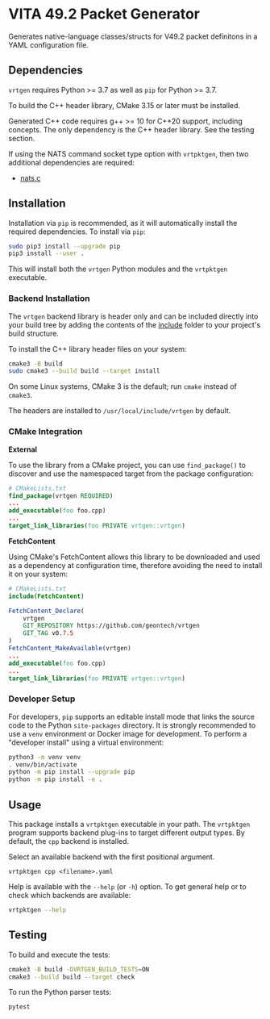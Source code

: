 # VITA 49.2 Packet Generator

Generates native-language classes/structs for V49.2 packet definitons in a YAML configuration file.

## Dependencies

`vrtgen` requires Python >= 3.7 as well as `pip` for Python >= 3.7.

To build the C++ header library, CMake 3.15 or later must be installed.

Generated C++ code requires g++ >= 10 for C++20 support, including concepts.
The only dependency is the C++ header library.
See the testing section.

If using the NATS command socket type option with `vrtpktgen`, then two additional dependencies
are required:

- [nats.c](https://github.com/nats-io/nats.c)

## Installation

Installation via `pip` is recommended, as it will automatically install the required dependencies.
To install via `pip`:

```sh
sudo pip3 install --upgrade pip
pip3 install --user .
```

This will install both the `vrtgen` Python modules and the `vrtpktgen` executable.

### Backend Installation

The `vrtgen` backend library is header only and can be included directly into your build tree
by adding the contents of the [include](include) folder to your project's build structure.

To install the C++ library header files on your system:

```sh
cmake3 -B build
sudo cmake3 --build build --target install
```

On some Linux systems, CMake 3 is the default; run `cmake` instead of `cmake3`.

The headers are installed to `/usr/local/include/vrtgen` by default.

### CMake Integration

**External**

To use the library from a CMake project, you can use `find_package()` to discover and use the
namespaced target from the package configuration:

```cmake
# CMakeLists.txt
find_package(vrtgen REQUIRED)
...
add_executable(foo foo.cpp)
...
target_link_libraries(foo PRIVATE vrtgen::vrtgen)
```

**FetchContent**

Using CMake's FetchContent allows this library to be downloaded and used as a dependency at
configuration time, therefore avoiding the need to install it on your system:

```cmake
# CMakeLists.txt
include(FetchContent)

FetchContent_Declare(
    vrtgen
    GIT_REPOSITORY https://github.com/geontech/vrtgen
    GIT_TAG v0.7.5
)
FetchContent_MakeAvailable(vrtgen)
...
add_executable(foo foo.cpp)
...
target_link_libraries(foo PRIVATE vrtgen::vrtgen)
```

### Developer Setup

For developers, `pip` supports an editable install mode that links the source code to the Python
`site-packages` directory.
It is strongly recommended to use a `venv` environment or Docker image for development.
To perform a "developer install" using a virtual environment:

```sh
python3 -m venv venv
. venv/bin/activate
python -m pip install --upgrade pip
python -m pip install -e .
```

## Usage

This package installs a `vrtpktgen` executable in your path.
The `vrtpktgen` program supports backend plug-ins to target different output types.
By default, the `cpp` backend is installed.

Select an available backend with the first positional argument.

```
vrtpktgen cpp <filename>.yaml
```

Help is available with the `--help` (or `-h`) option.
To get general help or to check which backends are available:

```sh
vrtpktgen --help
```

## Testing

To build and execute the tests:

```sh
cmake3 -B build -DVRTGEN_BUILD_TESTS=ON
cmake3 --build build --target check
```

To run the Python parser tests:

```sh
pytest
```
